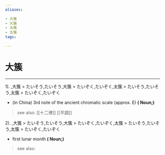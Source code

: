 ```yaml
---
aliases:
    
- 大簇
- 大簇
- 太簇
- 太簇
tags:
    
---
```


# 大簇
---
1).
,大簇 > たいそう,たいそう,大簇 > たいぞく,たいぞく,太簇 > たいそう,たいそう,太簇 > たいぞく,たいぞく

- (in China) 3rd note of the ancient chromatic scale (approx. E)
**( Noun;)**
> see also:  [[十二律]] [[平調]]
            
2).
,大簇 > たいそう,たいそう,大簇 > たいぞく,たいぞく,太簇 > たいそう,たいそう,太簇 > たいぞく,たいぞく

- first lunar month
**( Noun;)**
> see also: 
            
